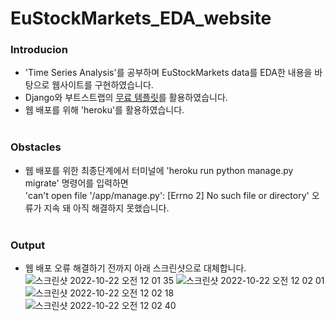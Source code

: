 # EuStockMarkets_EDA_website <br>

### Introducion
- 'Time Series Analysis'를 공부하며 EuStockMarkets data를 EDA한 내용을 바탕으로 웹사이트를 구현하였습니다.
- Django와 부트스트랩의 [무료 템플릿](https://startbootstrap.com/previews/creative)를 활용하였습니다.
- 웹 배포를 위해 'heroku'를 활용하였습니다.<br><br>

### Obstacles
- 웹 배포를 위한 최종단계에서 터미널에 'heroku run python manage.py migrate' 명령어를 입력하면<br>
'can't open file '/app/manage.py': [Errno 2] No such file or directory' 오류가 지속 돼 아직 해결하지 못했습니다.<br><br>



### Output
- 웹 배포 오류 해결하기 전까지 아래 스크린샷으로 대체합니다. <br>
![스크린샷 2022-10-22 오전 12 01 35](https://user-images.githubusercontent.com/99329555/197227361-563b34f4-a8d4-4702-8aad-50df3fa6cdd4.png)
![스크린샷 2022-10-22 오전 12 02 01](https://user-images.githubusercontent.com/99329555/197227372-a8c26073-7de2-4b47-8dbd-f97fa69be600.png)
![스크린샷 2022-10-22 오전 12 02 18](https://user-images.githubusercontent.com/99329555/197227377-07cd6912-3165-4f50-9d18-cf6bc097c404.png)
![스크린샷 2022-10-22 오전 12 02 40](https://user-images.githubusercontent.com/99329555/197227380-1918c7ca-dd07-4706-b2dc-32e4bf8e7d35.png)
